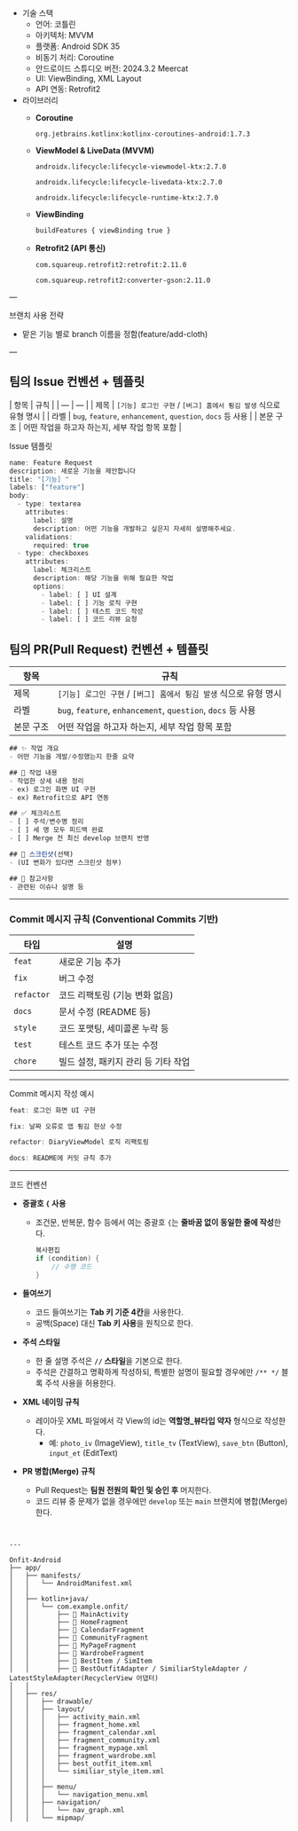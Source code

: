 - 기술 스택
    - 언어: 코틀린
    - 아키텍처: MVVM
    - 플랫폼: Android SDK 35
    - 비동기 처리: Coroutine
    - 안드로이드 스튜디오 버전: 2024.3.2 Meercat
    - UI: ViewBinding, XML Layout
    - API 연동: Retrofit2
- 라이브러리
    - **Coroutine**
        
        `org.jetbrains.kotlinx:kotlinx-coroutines-android:1.7.3`
        
    - **ViewModel & LiveData (MVVM)**
        
        `androidx.lifecycle:lifecycle-viewmodel-ktx:2.7.0`
        
        `androidx.lifecycle:lifecycle-livedata-ktx:2.7.0`
        
        `androidx.lifecycle:lifecycle-runtime-ktx:2.7.0`
        
    - **ViewBinding**
        
        `buildFeatures { viewBinding true }` 
        
    - **Retrofit2 (API 통신)**
        
        `com.squareup.retrofit2:retrofit:2.11.0`
        
        `com.squareup.retrofit2:converter-gson:2.11.0` 
        

—

브랜치 사용 전략

- 맡은 기능 별로 branch 이름을 정함(feature/add-cloth)

—

## 팀의 **Issue 컨벤션** + 템플릿

| 항목 | 규칙 |
| — | — |
| 제목 | `[기능] 로그인 구현` / `[버그] 홈에서 튕김 발생` 식으로 유형 명시 |
| 라벨 | `bug`, `feature`, `enhancement`, `question`, `docs` 등 사용 |
| 본문 구조 | 어떤 작업을 하고자 하는지, 세부 작업 항목 포함 |

Issue 템플릿

```jsx
name: Feature Request
description: 새로운 기능을 제안합니다
title: "[기능] "
labels: ["feature"]
body:
  - type: textarea
    attributes:
      label: 설명
      description: 어떤 기능을 개발하고 싶은지 자세히 설명해주세요.
    validations:
      required: true
  - type: checkboxes
    attributes:
      label: 체크리스트
      description: 해당 기능을 위해 필요한 작업
      options:
        - label: [ ] UI 설계
        - label: [ ] 기능 로직 구현
        - label: [ ] 테스트 코드 작성
        - label: [ ] 코드 리뷰 요청

```

## 팀의 **PR(Pull Request) 컨벤션** + 템플릿

| 항목 | 규칙 |
| --- | --- |
| 제목 | `[기능] 로그인 구현` / `[버그] 홈에서 튕김 발생` 식으로 유형 명시 |
| 라벨 | `bug`, `feature`, `enhancement`, `question`, `docs` 등 사용 |
| 본문 구조 | 어떤 작업을 하고자 하는지, 세부 작업 항목 포함 |

```jsx
## ✨ 작업 개요
- 어떤 기능을 개발/수정했는지 한줄 요약

## 🔨 작업 내용
- 작업한 상세 내용 정리
- ex) 로그인 화면 UI 구현
- ex) Retrofit으로 API 연동

## ✅ 체크리스트
- [ ] 주석/변수명 정리
- [ ] 세 명 모두 피드백 완료
- [ ] Merge 전 최신 develop 브랜치 반영

## 📸 스크린샷(선택)
- (UI 변화가 있다면 스크린샷 첨부)

## 📌 참고사항
- 관련된 이슈나 설명 등

```

---

### Commit 메시지 규칙 (Conventional Commits 기반)

| 타입 | 설명 |
| --- | --- |
| `feat` | 새로운 기능 추가 |
| `fix` | 버그 수정 |
| `refactor` | 코드 리팩토링 (기능 변화 없음) |
| `docs` | 문서 수정 (README 등) |
| `style` | 코드 포맷팅, 세미콜론 누락 등 |
| `test` | 테스트 코드 추가 또는 수정 |
| `chore` | 빌드 설정, 패키지 관리 등 기타 작업 |

---

Commit 메시지 작성 예시

```jsx
feat: 로그인 화면 UI 구현

fix: 날짜 오류로 앱 튕김 현상 수정

refactor: DiaryViewModel 로직 리팩토링

docs: README에 커밋 규칙 추가
```

---

코드 컨벤션

- **중괄호 `{` 사용**
    - 조건문, 반복문, 함수 등에서 여는 중괄호 `{`는 **줄바꿈 없이 동일한 줄에 작성**한다.
        
        ```kotlin
        복사편집
        if (condition) {
            // 수행 코드
        }
        ```
        
- **들여쓰기**
    - 코드 들여쓰기는 **Tab 키 기준 4칸**을 사용한다.
    - 공백(Space) 대신 **Tab 키 사용**을 원칙으로 한다.
- **주석 스타일**
    - 한 줄 설명 주석은 **`//` 스타일**을 기본으로 한다.
    - 주석은 간결하고 명확하게 작성하되, 특별한 설명이 필요할 경우에만 `/** */` 블록 주석 사용을 허용한다.
- **XML 네이밍 규칙**
    - 레이아웃 XML 파일에서 각 View의 id는 **역할명_뷰타입 약자** 형식으로 작성한다.
        - 예: `photo_iv` (ImageView), `title_tv` (TextView), `save_btn` (Button), `input_et` (EditText)
- **PR 병합(Merge) 규칙**
    - Pull Request는 **팀원 전원의 확인 및 승인 후** 머지한다.
    - 코드 리뷰 중 문제가 없을 경우에만 `develop` 또는 `main` 브랜치에 병합(Merge)한다.

```


---

Onfit-Android
├── app/
│   ├── manifests/
│   │   └── AndroidManifest.xml
│   │
│   ├── kotlin+java/
│   │   └── com.example.onfit/
│   │       ├── 📄 MainActivity
│   │       ├── 📄 HomeFragment
│   │       ├── 📄 CalendarFragment
│   │       ├── 📄 CommunityFragment
│   │       ├── 📄 MyPageFragment
│   │       ├── 📄 WardrobeFragment
│   │       ├── 📄 BestItem / SimItem
│   │       ├── 📄 BestOutfitAdapter / SimiliarStyleAdapter / LatestStyleAdapter(RecyclerView 어댑터)
│   │
│   ├── res/
│   │   ├── drawable/
│   │   ├── layout/
│   │   │   ├── activity_main.xml
│   │   │   ├── fragment_home.xml
│   │   │   ├── fragment_calendar.xml
│   │   │   ├── fragment_community.xml
│   │   │   ├── fragment_mypage.xml
│   │   │   ├── fragment_wardrobe.xml
│   │   │   ├── best_outfit_item.xml
│   │   │   └── similiar_style_item.xml
│   │   │
│   │   ├── menu/
│   │   │   └── navigation_menu.xml
│   │   ├── navigation/
│   │   │   └── nav_graph.xml
│   │   └── mipmap/
```
